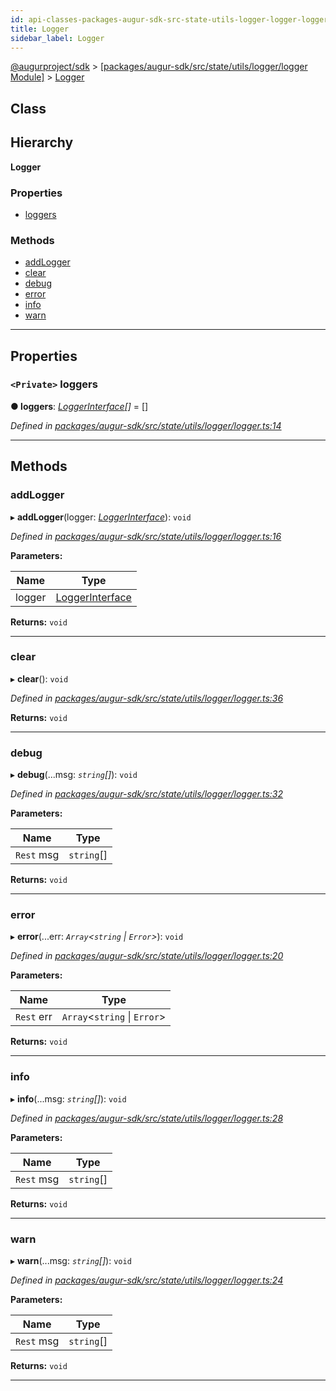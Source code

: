 ```yaml
---
id: api-classes-packages-augur-sdk-src-state-utils-logger-logger-logger
title: Logger
sidebar_label: Logger
---
```


[@augurproject/sdk](api-readme.md) > [[packages/augur-sdk/src/state/utils/logger/logger Module]](api-modules-packages-augur-sdk-src-state-utils-logger-logger-module.md) > [Logger](api-classes-packages-augur-sdk-src-state-utils-logger-logger-logger.md)

## Class

## Hierarchy

**Logger**

### Properties

* [loggers](api-classes-packages-augur-sdk-src-state-utils-logger-logger-logger.md#loggers)

### Methods

* [addLogger](api-classes-packages-augur-sdk-src-state-utils-logger-logger-logger.md#addlogger)
* [clear](api-classes-packages-augur-sdk-src-state-utils-logger-logger-logger.md#clear)
* [debug](api-classes-packages-augur-sdk-src-state-utils-logger-logger-logger.md#debug)
* [error](api-classes-packages-augur-sdk-src-state-utils-logger-logger-logger.md#error)
* [info](api-classes-packages-augur-sdk-src-state-utils-logger-logger-logger.md#info)
* [warn](api-classes-packages-augur-sdk-src-state-utils-logger-logger-logger.md#warn)

---

## Properties

<a id="loggers"></a>

### `<Private>` loggers

**● loggers**: *[LoggerInterface](api-interfaces-packages-augur-sdk-src-state-utils-logger-logger-loggerinterface.md)[]* =  []

*Defined in [packages/augur-sdk/src/state/utils/logger/logger.ts:14](https://github.com/AugurProject/augur/blob/bae2172ca0/packages/augur-sdk/src/state/utils/logger/logger.ts#L14)*

___

## Methods

<a id="addlogger"></a>

###  addLogger

▸ **addLogger**(logger: *[LoggerInterface](api-interfaces-packages-augur-sdk-src-state-utils-logger-logger-loggerinterface.md)*): `void`

*Defined in [packages/augur-sdk/src/state/utils/logger/logger.ts:16](https://github.com/AugurProject/augur/blob/bae2172ca0/packages/augur-sdk/src/state/utils/logger/logger.ts#L16)*

**Parameters:**

| Name | Type |
| ------ | ------ |
| logger | [LoggerInterface](api-interfaces-packages-augur-sdk-src-state-utils-logger-logger-loggerinterface.md) |

**Returns:** `void`

___
<a id="clear"></a>

###  clear

▸ **clear**(): `void`

*Defined in [packages/augur-sdk/src/state/utils/logger/logger.ts:36](https://github.com/AugurProject/augur/blob/bae2172ca0/packages/augur-sdk/src/state/utils/logger/logger.ts#L36)*

**Returns:** `void`

___
<a id="debug"></a>

###  debug

▸ **debug**(...msg: *`string`[]*): `void`

*Defined in [packages/augur-sdk/src/state/utils/logger/logger.ts:32](https://github.com/AugurProject/augur/blob/bae2172ca0/packages/augur-sdk/src/state/utils/logger/logger.ts#L32)*

**Parameters:**

| Name | Type |
| ------ | ------ |
| `Rest` msg | `string`[] |

**Returns:** `void`

___
<a id="error"></a>

###  error

▸ **error**(...err: *`Array`<`string` \| `Error`>*): `void`

*Defined in [packages/augur-sdk/src/state/utils/logger/logger.ts:20](https://github.com/AugurProject/augur/blob/bae2172ca0/packages/augur-sdk/src/state/utils/logger/logger.ts#L20)*

**Parameters:**

| Name | Type |
| ------ | ------ |
| `Rest` err | `Array`<`string` \| `Error`> |

**Returns:** `void`

___
<a id="info"></a>

###  info

▸ **info**(...msg: *`string`[]*): `void`

*Defined in [packages/augur-sdk/src/state/utils/logger/logger.ts:28](https://github.com/AugurProject/augur/blob/bae2172ca0/packages/augur-sdk/src/state/utils/logger/logger.ts#L28)*

**Parameters:**

| Name | Type |
| ------ | ------ |
| `Rest` msg | `string`[] |

**Returns:** `void`

___
<a id="warn"></a>

###  warn

▸ **warn**(...msg: *`string`[]*): `void`

*Defined in [packages/augur-sdk/src/state/utils/logger/logger.ts:24](https://github.com/AugurProject/augur/blob/bae2172ca0/packages/augur-sdk/src/state/utils/logger/logger.ts#L24)*

**Parameters:**

| Name | Type |
| ------ | ------ |
| `Rest` msg | `string`[] |

**Returns:** `void`

___

